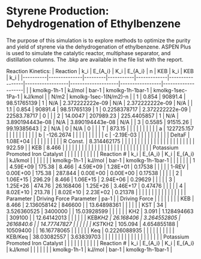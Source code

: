 # Styrene Production: Dehydrogenation of Ethylbenzene
The purpose of this simulation is to explore methods to optimize the purity and yield of styrene via the dehydrogenation of ethylbenzene. ASPEN Plus is used to simulate the catalytic reactor, multiphase separator, and distillation columns. The .bkp are available in the file list with the report. 

Reaction Kinetics:
| Reaction | k_i          | E_{A_i} | K_i       | E_{A_i}     | n               | KEB              | k_i                | KEB             | k_i                |
|----------|--------------|---------|-----------|-------------|-----------------|------------------|--------------------|-----------------|--------------------|
|          | kmolkg-1h-1  | kJ/mol  | bar-1     | kmolkg-1h-1bar-1 | kmolkg-1sec-1Pa-1 | kJ/kmol          |                      | N/m2            | kmolkg-1sec-1(N/m2)-n |
| 1        | 0.854        | 90891.4 | 98.51765139 | 1           | N/A             | 2.372222222e-09  | N/A                | 2.372222222e-09 | N/A                |
| 1.1      | 0.854        | 90891.4 | 98.51765139 | 1           | 0.2258378717    | 2.372222222e-09  | 22583.78717        | 0               |                    |
| 2        | 14.0047      | 207989.23 | 225.4405857 | 1           | N/A             | 3.890194443e-08  | N/A                | 3.890194443e-08 | N/A                |
| 3        | 0.5585       | 91515.26 | 99.19385643 | 2           | N/A             | 0                | N/A                | 0               |                    |
| T        | 873.15       |          |             |             |                 |                 |                    |                 |                    |
| a        | 122725.157   |          |             |             |                 |                 |                    |                 |                    |
| b        | -126.2674    |          |             |             |                 |                 |                    |                 |                    |
| c        | -2.19E-03    |          |             |             |                 |                 |                    |                 |                    |
| DeltaF   | 1.08E+04     |          |             |             |                 |                 |                    |                 |                    |
| R Const. | 8.314462175  |          |             |             |                 |                 |                    |                 |                    |
|          |              |         |           |             |                 |                 |                    |                 |                    |
|          |              | 922.59 |           | KEB         | 8.466         |                 |                    |                 |                    |
|          |              |         |           |             |                 |                 |                    |                 |                    |
|          |              |         |           |             |                 |                 |                    |                 |                    |
| Potassium Promoted Iron Catalyst |              |         |           |             |                 |                 |                    |                 |                    |
| Reaction # | k_i          | E_{A_i} | K_i       | E_{A_i}     | kJ/kmol         |                 |                    |                 |                    |
|            | kmolkg-1h-1  | kJ/mol  | bar-1     | kmolkg-1h-1bar-1 |                |                 |                    |                 |                    |
| 1          | 4.59E+09     | 175.38  | 8.466     | 4.59E+09     | 1.28E+01       | 0.17538         |                    |                 |                    |
| 1-REV      | 0.00E+00     | 175.38  | 287.844   | 0.00E+00     | 0.00E+00       | 0.17538         |                    |                 |                    |
| 2          | 1.06E+15     | 296.29  | 8.466     | 1.06E+15     | 2.94E+06       | 0.29629         |                    |                 |                    |
| 3          | 1.25E+26     | 474.76  | 26.168406 | 1.25E+26     | 3.46E+17       | 0.47476         |                    |                 |                    |
| 4          | 8.02E+10     | 213.78  |           | 8.02E+10     | 2.23E+02       | 0.21378         |                    |                 |                    |
|            |              |         |           |             |                 |                 |                    |                 |                    |
| Parameter | Driving Force Parameter | pa-1   |                 | Driving Force   |                 |                 |                    |                 |                    |
|          | KEB          | 8.466   | 2.136058142 | 846600      |                 | 13.64898361     |                    |                 |                    |
|          | KST          | 34      | 3.526360525 | 3400000     |                 | 15.03928599     |                    |                 |                    |
|          | KH2          | 3.091   | 1.128494663 | 309100      |                 | 12.64142013     |                    |                 |                    |
|          | KEB*KH2      | 26.168406 | 3.264552805 | 2616840.6   |                 | 14.77747827     |                    |                 |                    |
|          | KST*KH2      | 105.094 | 4.654855188 | 10509400    |                 | 16.16778065     |                    |                 |                    |
|          | Keq          | 0.2226088935 |           |             |                 |                 |                    |                 |                    |
|          | KEB/Keq      | 38.03082557 | 3.63839703  |             |                 |                 |                    |                 |                    |
|            |              |         |           |             |                 |                 |                    |                 |                    |
| Potassium Promoted Iron Catalyst |              |         |           |             |                 |                 |                    |                 |                    |
| Reaction # | k_i          | E_{A_i} | K_i       | E_{A_i}     | kJ/kmol         |                 |                    |                 |                    |
|            | kmolkg-1h-1  | kJ/mol  | bar-1     | kmolkg-1h-1bar-1 | 
